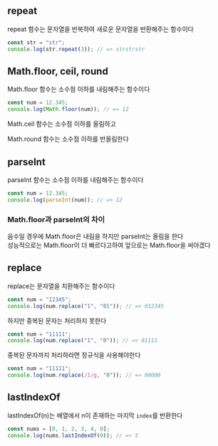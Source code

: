## repeat

repeat 함수는 문자열을 반복하여 새로운 문자열을 반환해주는 함수이다

```js
const str = "str";
console.log(str.repeat(3)); // => strstrstr
```

## Math.floor, ceil, round

Math.floor 함수는 소수점 이하를 내림해주는 함수이다

```js
const num = 12.345;
console.log(Math.floor(num)); // => 12
```

Math.ceil 함수는 소수점 이하를 올림하고

Math.round 함수는 소수점 이하를 반올림한다

## parseInt

parseInt 함수는 소수점 이하를 내림해주는 함수이다

```js
const num = 12.345;
console.log(parseInt(num)); // => 12
```

### Math.floor과 parseInt의 차이

음수일 경우에 Math.floor은 내림을 하지만 parseInt는 올림을 한다  
성능적으로는 Math.floor이 더 빠르다고하여 앞으로는 Math.floor을 써야겠다

## replace

replace는 문자열을 치환해주는 함수이다

```js
const num = "12345";
console.log(num.replace("1", "01")); // => 012345
```

하지만 중복된 문자는 처리하지 못한다

```js
const num = "11111";
console.log(num.replace("1", "0")); // => 01111
```

중복된 문자까지 처리하라면 정규식을 사용해야한다

```js
const num = "11111";
console.log(num.replace(/1/g, "0")); // => 00000
```

## lastIndexOf

lastIndexOf(n)는 배열에서 n이 존재하는 마지막 `index`를 반환한다

```js
const nums = [0, 1, 2, 3, 4, 0];
console.log(nums.lastIndexOf(0)); // => 5
```
